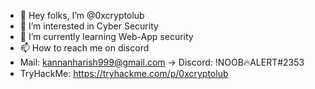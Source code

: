 - 👋 Hey folks, I’m @0xcryptolub
- 👀 I’m interested in Cyber Security
- 🌱 I’m currently learning Web-App security
- 📫 How to reach me on discord
- Mail: kannanharish999@gmail.com
-> Discord: !NOOB🔥ALERT#2353
- TryHackMe: https://tryhackme.com/p/0xcryptolub
<!---
chiefmate-cyber/chiefmate-cyber is a ✨ special ✨ repository because its `README.md` (this file) appears on your GitHub profile.
You can click the Preview link to take a look at your changes.
--->
